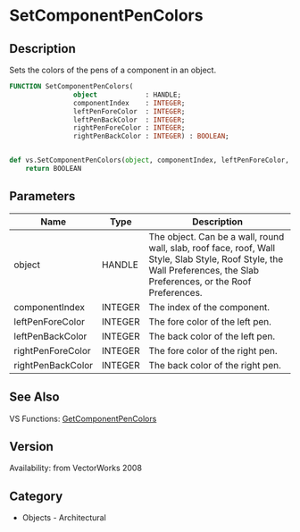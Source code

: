 # SetComponentPenColors

## Description
Sets the colors of the pens of a component in an object.

```pascal
FUNCTION SetComponentPenColors(
				object            : HANDLE;
				componentIndex    : INTEGER;
				leftPenForeColor  : INTEGER;
				leftPenBackColor  : INTEGER;
				rightPenForeColor : INTEGER;
				rightPenBackColor : INTEGER) : BOOLEAN;
```

```python

def vs.SetComponentPenColors(object, componentIndex, leftPenForeColor, leftPenBackColor, rightPenForeColor, rightPenBackColor):
    return BOOLEAN
```

## Parameters
|Name|Type|Description|
|---|---|---|
|object|HANDLE|The object. Can be a wall, round wall, slab, roof face, roof, Wall Style, Slab Style, Roof Style, the Wall Preferences, the Slab Preferences, or the Roof Preferences.|
|componentIndex|INTEGER|The index of the component.|
|leftPenForeColor|INTEGER|The fore color of the left pen.|
|leftPenBackColor|INTEGER|The back color of the left pen.|
|rightPenForeColor|INTEGER|The fore color of the right pen.|
|rightPenBackColor|INTEGER|The back color of the right pen.|

## See Also
VS Functions:
[GetComponentPenColors](GetComponentPenColors.md)

## Version
Availability: from VectorWorks 2008
## Category
* Objects - Architectural

